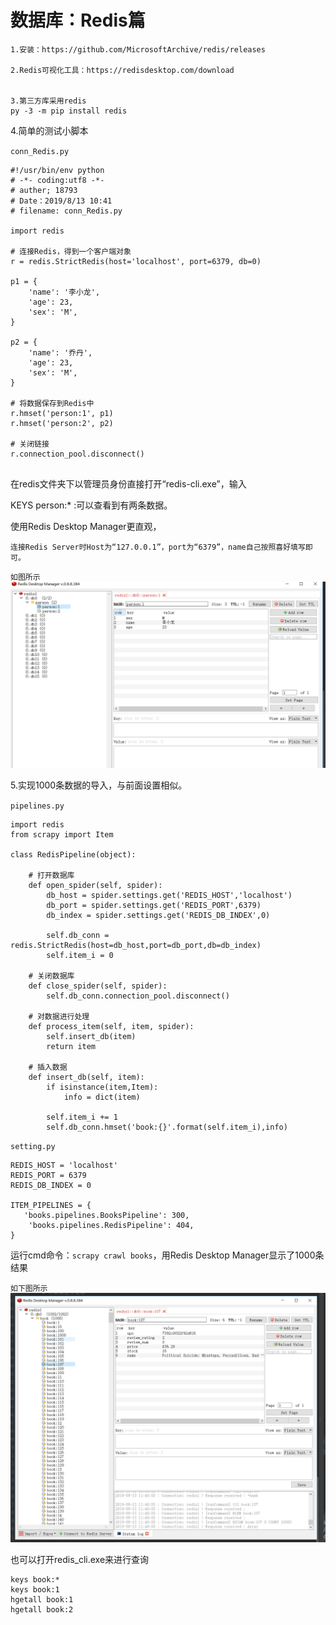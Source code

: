 # 数据库：Redis篇
```
1.安装：https://github.com/MicrosoftArchive/redis/releases

2.Redis可视化工具：https://redisdesktop.com/download


3.第三方库采用redis
py -3 -m pip install redis

```

4.简单的测试小脚本

`conn_Redis.py`

``` 
#!/usr/bin/env python
# -*- coding:utf8 -*-
# auther; 18793
# Date：2019/8/13 10:41
# filename: conn_Redis.py

import redis

# 连接Redis，得到一个客户端对象
r = redis.StrictRedis(host='localhost', port=6379, db=0)

p1 = {
    'name': '李小龙',
    'age': 23,
    'sex': 'M',
}

p2 = {
    'name': '乔丹',
    'age': 23,
    'sex': 'M',
}

# 将数据保存到Redis中
r.hmset('person:1', p1)
r.hmset('person:2', p2)

# 关闭链接
r.connection_pool.disconnect()


```

在redis文件夹下以管理员身份直接打开“redis-cli.exe”，输入

KEYS person:* :可以查看到有两条数据。


使用Redis Desktop Manager更直观，


`连接Redis Server时Host为“127.0.0.1”，port为“6379”，name自己按照喜好填写即可。`


`如图所示`
![](../../../_static/scrapy-redis-db0001.png)



5.实现1000条数据的导入，与前面设置相似。

`pipelines.py`

``` 
import redis
from scrapy import Item

class RedisPipeline(object):

    # 打开数据库
    def open_spider(self, spider):
        db_host = spider.settings.get('REDIS_HOST','localhost')
        db_port = spider.settings.get('REDIS_PORT',6379)
        db_index = spider.settings.get('REDIS_DB_INDEX',0)
        
        self.db_conn = redis.StrictRedis(host=db_host,port=db_port,db=db_index)
        self.item_i = 0

    # 关闭数据库
    def close_spider(self, spider):
        self.db_conn.connection_pool.disconnect()

    # 对数据进行处理
    def process_item(self, item, spider):
        self.insert_db(item)
        return item

    # 插入数据
    def insert_db(self, item):
        if isinstance(item,Item):
            info = dict(item)
            
        self.item_i += 1
        self.db_conn.hmset('book:{}'.format(self.item_i),info)

```

`setting.py`

``` 
REDIS_HOST = 'localhost'
REDIS_PORT = 6379
REDIS_DB_INDEX = 0

ITEM_PIPELINES = {
   'books.pipelines.BooksPipeline': 300,
    'books.pipelines.RedisPipeline': 404,
}
```

运行cmd命令：`scrapy crawl books`，用Redis Desktop Manager显示了1000条结果

`如下图所示`
![](../../../_static/scrapy-redis-db00002.png)


也可以打开redis_cli.exe来进行查询
```
keys book:*
keys book:1
hgetall book:1
hgetall book:2
```
